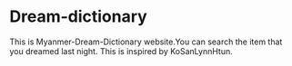 # Dream-dictionary
This is Myanmer-Dream-Dictionary website.You can search the item that you dreamed last night. This is inspired by KoSanLynnHtun.
